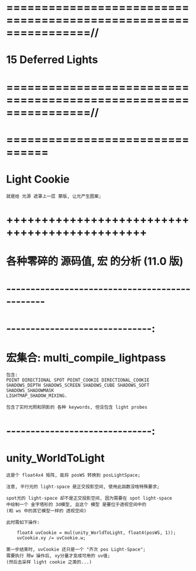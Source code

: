 # ================================================================//
#               15 Deferred Lights
# ================================================================//


# ================================ #
# Light Cookie
    就是给 光源 遮罩上一层 蒙版, 让光产生图案;


# ++++++++++++++++++++++++++++++++++++++++++++++ #
#          各种零碎的 源码值, 宏 的分析   (11.0 版)
# ---------------------------------------------- #

# ------------------------------:
# 宏集合: multi_compile_lightpass
    包含:
    POINT DIRECTIONAL SPOT POINT_COOKIE DIRECTIONAL_COOKIE 
    SHADOWS_DEPTH SHADOWS_SCREEN SHADOWS_CUBE SHADOWS_SOFT SHADOWS_SHADOWMASK 
    LIGHTMAP_SHADOW_MIXING. 

    包含了实时光照和阴影的 各种 keywords, 但没包含 light probes
    

# ------------------------------:
# unity_WorldToLight

    这是个 float4x4 矩阵, 能将 posWS 转换到 posLightSpace;

    注意, 平行光的 light-space 是正交投影空间, 使用此函数没啥特殊要求;

    spot光的 light-space 却不是正交投影空间, 因为需要在 spot light-space 
    中绘制一个 金字塔形的 3d模型, 且这个 模型 是要位于透视空间中的
    (和 ws 中的其它模型一样的 透视空间)
    
    此时需如下操作:    

        float4 uvCookie = mul(unity_WorldToLight, float4(posWS, 1));
		uvCookie.xy /= uvCookie.w;

    第一步结束时, uvCookie 还只是一个 "齐次 pos Light-Space";
    需要执行 除w 操作后, xy分量才变成可用的 uv值;
    (然后去采样 light cookie 之类的...)

    
















































